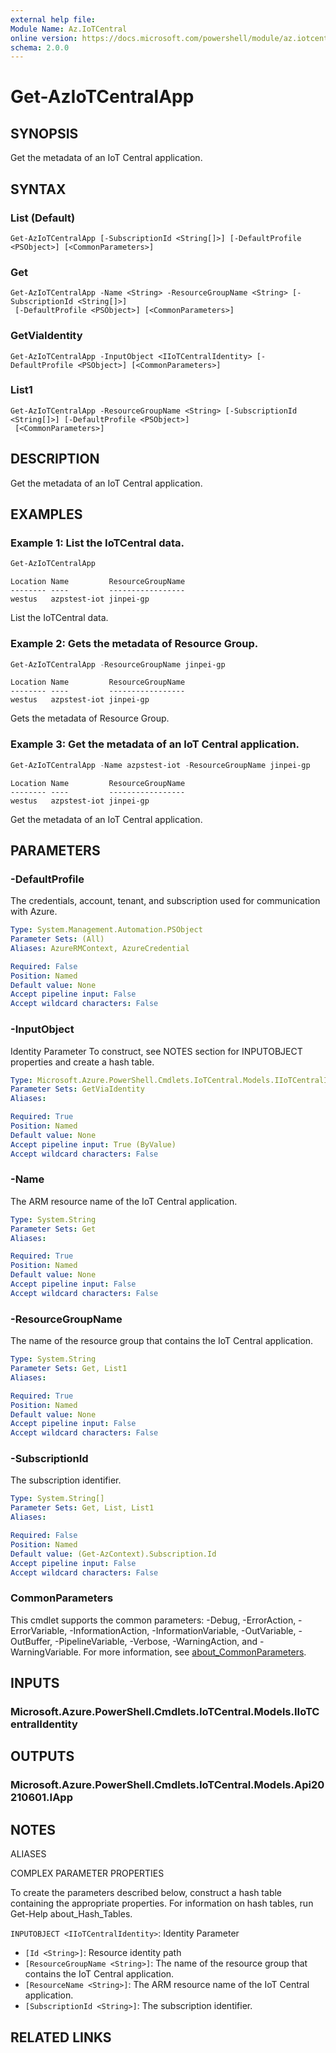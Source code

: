 ```yaml
---
external help file:
Module Name: Az.IoTCentral
online version: https://docs.microsoft.com/powershell/module/az.iotcentral/get-aziotcentralapp
schema: 2.0.0
---
```


# Get-AzIoTCentralApp

## SYNOPSIS
Get the metadata of an IoT Central application.

## SYNTAX

### List (Default)
```
Get-AzIoTCentralApp [-SubscriptionId <String[]>] [-DefaultProfile <PSObject>] [<CommonParameters>]
```

### Get
```
Get-AzIoTCentralApp -Name <String> -ResourceGroupName <String> [-SubscriptionId <String[]>]
 [-DefaultProfile <PSObject>] [<CommonParameters>]
```

### GetViaIdentity
```
Get-AzIoTCentralApp -InputObject <IIoTCentralIdentity> [-DefaultProfile <PSObject>] [<CommonParameters>]
```

### List1
```
Get-AzIoTCentralApp -ResourceGroupName <String> [-SubscriptionId <String[]>] [-DefaultProfile <PSObject>]
 [<CommonParameters>]
```

## DESCRIPTION
Get the metadata of an IoT Central application.

## EXAMPLES

### Example 1: List the IoTCentral data.
```powershell
Get-AzIoTCentralApp
```

```output
Location Name         ResourceGroupName
-------- ----         -----------------
westus   azpstest-iot jinpei-gp
```

List the IoTCentral data.

### Example 2: Gets the metadata of Resource Group.
```powershell
Get-AzIoTCentralApp -ResourceGroupName jinpei-gp
```

```output
Location Name         ResourceGroupName
-------- ----         -----------------
westus   azpstest-iot jinpei-gp
```

Gets the metadata of Resource Group.

### Example 3: Get the metadata of an IoT Central application.
```powershell
Get-AzIoTCentralApp -Name azpstest-iot -ResourceGroupName jinpei-gp
```

```output
Location Name         ResourceGroupName
-------- ----         -----------------
westus   azpstest-iot jinpei-gp
```

Get the metadata of an IoT Central application.

## PARAMETERS

### -DefaultProfile
The credentials, account, tenant, and subscription used for communication with Azure.

```yaml
Type: System.Management.Automation.PSObject
Parameter Sets: (All)
Aliases: AzureRMContext, AzureCredential

Required: False
Position: Named
Default value: None
Accept pipeline input: False
Accept wildcard characters: False
```

### -InputObject
Identity Parameter
To construct, see NOTES section for INPUTOBJECT properties and create a hash table.

```yaml
Type: Microsoft.Azure.PowerShell.Cmdlets.IoTCentral.Models.IIoTCentralIdentity
Parameter Sets: GetViaIdentity
Aliases:

Required: True
Position: Named
Default value: None
Accept pipeline input: True (ByValue)
Accept wildcard characters: False
```

### -Name
The ARM resource name of the IoT Central application.

```yaml
Type: System.String
Parameter Sets: Get
Aliases:

Required: True
Position: Named
Default value: None
Accept pipeline input: False
Accept wildcard characters: False
```

### -ResourceGroupName
The name of the resource group that contains the IoT Central application.

```yaml
Type: System.String
Parameter Sets: Get, List1
Aliases:

Required: True
Position: Named
Default value: None
Accept pipeline input: False
Accept wildcard characters: False
```

### -SubscriptionId
The subscription identifier.

```yaml
Type: System.String[]
Parameter Sets: Get, List, List1
Aliases:

Required: False
Position: Named
Default value: (Get-AzContext).Subscription.Id
Accept pipeline input: False
Accept wildcard characters: False
```

### CommonParameters
This cmdlet supports the common parameters: -Debug, -ErrorAction, -ErrorVariable, -InformationAction, -InformationVariable, -OutVariable, -OutBuffer, -PipelineVariable, -Verbose, -WarningAction, and -WarningVariable. For more information, see [about_CommonParameters](http://go.microsoft.com/fwlink/?LinkID=113216).

## INPUTS

### Microsoft.Azure.PowerShell.Cmdlets.IoTCentral.Models.IIoTCentralIdentity

## OUTPUTS

### Microsoft.Azure.PowerShell.Cmdlets.IoTCentral.Models.Api20210601.IApp

## NOTES

ALIASES

COMPLEX PARAMETER PROPERTIES

To create the parameters described below, construct a hash table containing the appropriate properties. For information on hash tables, run Get-Help about_Hash_Tables.


`INPUTOBJECT <IIoTCentralIdentity>`: Identity Parameter
  - `[Id <String>]`: Resource identity path
  - `[ResourceGroupName <String>]`: The name of the resource group that contains the IoT Central application.
  - `[ResourceName <String>]`: The ARM resource name of the IoT Central application.
  - `[SubscriptionId <String>]`: The subscription identifier.

## RELATED LINKS


